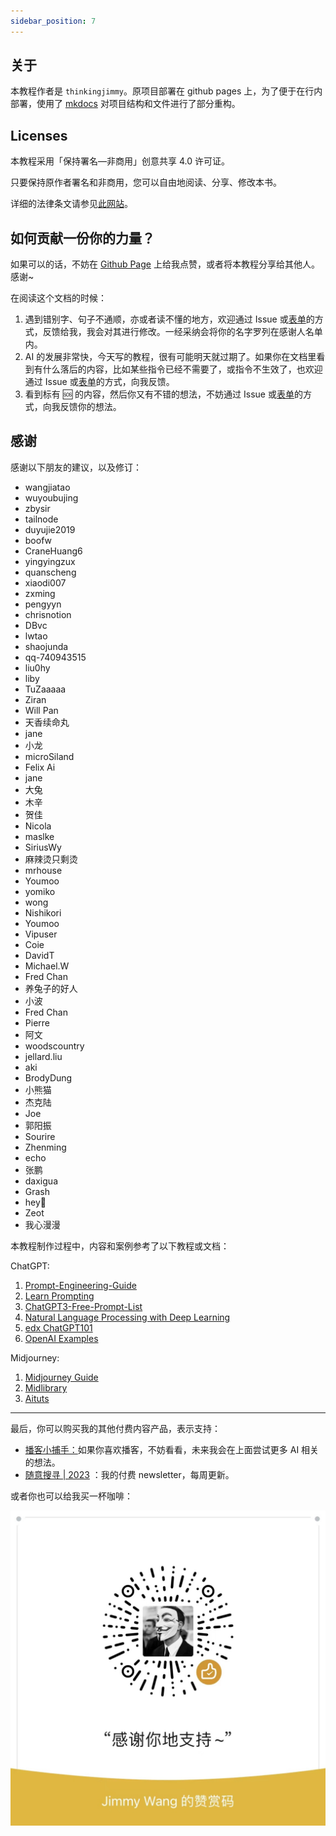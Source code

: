 ```yaml
---
sidebar_position: 7
---
```


## 关于

本教程作者是 `thinkingjimmy`。原项目部署在 github pages 上，为了便于在行内部署，使用了 [mkdocs]() 对项目结构和文件进行了部分重构。

## Licenses

本教程采用「保持署名—非商用」创意共享 4.0 许可证。

只要保持原作者署名和非商用，您可以自由地阅读、分享、修改本书。

详细的法律条文请参见[此网站](https://creativecommons.org/licenses/by-nc/4.0/)。


## 如何贡献一份你的力量？ 

如果可以的话，不妨在 [Github Page](https://github.com/thinkingjimmy/Learning-Prompt) 上给我点赞，或者将本教程分享给其他人。感谢~

在阅读这个文档的时候：

1. 遇到错别字、句子不通顺，亦或者读不懂的地方，欢迎通过 Issue 或[表单](https://mcousdyt7h.feishu.cn/share/base/form/shrcn8p8MEmbkTiCDyVVPmdUoSg)的方式，反馈给我，我会对其进行修改。一经采纳会将你的名字罗列在感谢人名单内。
2. AI 的发展非常快，今天写的教程，很有可能明天就过期了。如果你在文档里看到有什么落后的内容，比如某些指令已经不需要了，或指令不生效了，也欢迎通过 Issue 或[表单](https://mcousdyt7h.feishu.cn/share/base/form/shrcn8p8MEmbkTiCDyVVPmdUoSg)的方式，向我反馈。
3. 看到标有 🆘 的内容，然后你又有不错的想法，不妨通过 Issue 或[表单](https://mcousdyt7h.feishu.cn/share/base/form/shrcn8p8MEmbkTiCDyVVPmdUoSg)的方式，向我反馈你的想法。

## 感谢

感谢以下朋友的建议，以及修订：

- wangjiatao 
- wuyoubujing
- zbysir
- tailnode
- duyujie2019
- boofw
- CraneHuang6
- yingyingzux
- quanscheng
- xiaodi007 
- zxming
- pengyyn 
- chrisnotion 
- DBvc
- lwtao 
- shaojunda
- qq-740943515
- liu0hy
- liby
- TuZaaaaa
- Ziran
- Will Pan
- 天香续命丸
- jane
- 小龙
- microSiland
- Felix Ai
- jane
- 大兔
- 木辛
- 贺佳
- Nicola
- maslke
- SiriusWy
- 麻辣烫只剩烫
- mrhouse
- Youmoo
- yomiko
- wong
- Nishikori
- Youmoo
- Vipuser
- Coie
- DavidT
- Michael.W
- Fred Chan
- 养兔子的好人
- 小波
- Fred Chan
- Pierre
- 阿文
- woodscountry
- jellard.liu
- aki
- BrodyDung
- 小熊猫
- 杰克陆
- Joe
- 郭阳振
- Sourire
- Zhenming
- echo
- 张鹏
- daxigua
- Grash
- hey🦈
- Zeot
- 我心漫漫

本教程制作过程中，内容和案例参考了以下教程或文档：

ChatGPT:

1. [Prompt-Engineering-Guide](https://github.com/dair-ai/Prompt-Engineering-Guide)
2. [Learn Prompting](https://learnprompting.org/)
3. [ChatGPT3-Free-Prompt-List](https://github.com/mattnigh/ChatGPT3-Free-Prompt-List)
4. [Natural Language Processing with Deep Learning](http://web.stanford.edu/class/cs224n/slides/cs224n-2023-lecture11-prompting-rlhf.pdf)
5. [edx ChatGPT101](https://www.edx.org/course/introduction-to-chatgpt)
6. [OpenAI Examples](https://platform.openai.com/examples)

Midjourney:

1. [Midjourney Guide](https://docs.midjourney.com)
2. [Midlibrary](https://www.midlibrary.io/)
3. [Aituts](https://aituts.com/)

---

最后，你可以购买我的其他付费内容产品，表示支持：

- [播客小捕手：](https://xiaobot.net/p/xiaobushous1?refer=599951e8-47eb-4898-aa3b-a7d0a1a06b0f)如果你喜欢播客，不妨看看，未来我会在上面尝试更多 AI 相关的想法。
- [随意搜寻 | 2023](https://xiaobot.net/p/suiyisouxun2023?refer=599951e8-47eb-4898-aa3b-a7d0a1a06b0f) ：我的付费 newsletter，每周更新。

或者你也可以给我买一杯咖啡：

![buy_me_coffe](./assets/img/donate-code.jpeg)
